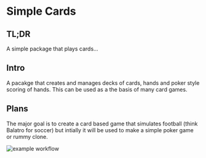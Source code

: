 # Simple Cards

## TL;DR

A simple package that plays cards... 

## Intro

A pacakge that creates and manages decks of cards, hands and poker style scoring of hands. This can be used as a the basis of many card games.

## Plans

The major goal is to create a card based game that simulates football (think Balatro for soccer) but intially it will be used to make a simple poker game or rummy clone.

![example workflow](https://github.com/smurphboy/SimpleCards/actions/workflows/python-app.yml/badge.svg)

